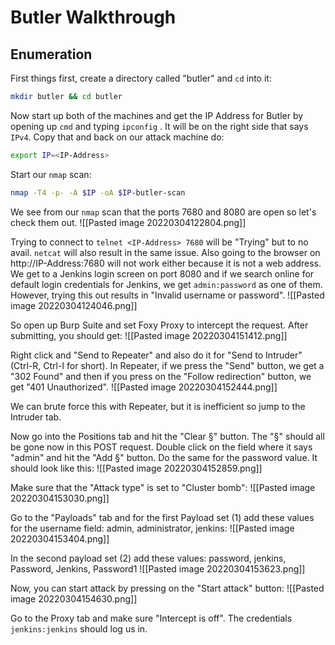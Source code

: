 # Butler Walkthrough

## Enumeration
First things first, create a directory called "butler" and `cd` into it:
```bash
mkdir butler && cd butler
```

Now start up both of the machines and get the IP Address for Butler by opening up `cmd` and typing `ipconfig` . It will be on the right side that says `IPv4`. Copy that and back on our attack machine do:
```bash
export IP=<IP-Address>
```
Start our `nmap` scan:
```bash
nmap -T4 -p- -A $IP -oA $IP-butler-scan
```

We see from our `nmap` scan that the ports 7680 and 8080 are open so let's check them out. 
![[Pasted image 20220304122804.png]]

Trying to connect to `telnet <IP-Address> 7680` will be "Trying" but to no avail. `netcat` will also result in the same issue. Also going to the browser on http://IP-Address:7680 will not work either because it is not a web address. We get to a Jenkins login screen on port 8080 and if we search online for default login credentials for Jenkins, we get `admin:password` as one of them. However, trying this out results in "Invalid username or password".
![[Pasted image 20220304124046.png]]

So open up Burp Suite and set Foxy Proxy to intercept the request.
After submitting, you should get:
![[Pasted image 20220304151412.png]]

Right click and "Send to Repeater" and also do it for "Send to Intruder" (Ctrl-R, Ctrl-I for short). In Repeater, if we press the "Send" button, we get a "302 Found" and then if you press on the "Follow redirection" button, we get "401 Unauthorized".
![[Pasted image 20220304152444.png]]

We can brute force this with Repeater, but it is inefficient so jump to the Intruder tab.

Now go into the Positions tab and hit the "Clear §" button. The "§" should all be gone now in this POST request. Double click on the field where it says "admin" and hit the "Add §" button. Do the same for the password value. It should look like this:
![[Pasted image 20220304152859.png]]

Make sure that the "Attack type" is set to "Cluster bomb":
![[Pasted image 20220304153030.png]]

Go to the "Payloads" tab and for the first Payload set (1) add these values for the username field: admin, administrator, jenkins:
![[Pasted image 20220304153404.png]]

In the second payload set (2) add these values: password, jenkins, Password, Jenkins, Password1
![[Pasted image 20220304153623.png]]

Now, you can start attack by pressing on the "Start attack" button:
![[Pasted image 20220304154630.png]]

Go to the Proxy tab and make sure "Intercept is off". The credentials `jenkins:jenkins` should log us in.
